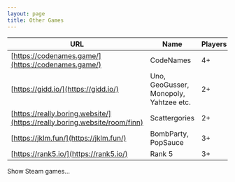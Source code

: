 ```yaml
---
layout: page
title: Other Games
---
```

| URL                                                                                     | Name                                  | Players | Notes      |
|-----------------------------------------------------------------------------------------|---------------------------------------|---------|------------|
| [https://codenames.game/](https://codenames.game/)                                      | CodeNames                             | 4+      |            |
| [https://gidd.io/](https://gidd.io/)                                                    | Uno, GeoGusser, Monopoly, Yahtzee etc.| 2+      |            |
| [https://really.boring.website/](https://really.boring.website/room/finn)               | Scattergories                         | 2+      | UNBLOCKED  |
| [https://jklm.fun/](https://jklm.fun/)                                                  | BombParty, PopSauce                   | 3+      |            |
| [https://rank5.io/](https://rank5.io/)                                                  | Rank 5                                | 3+      | UNBLOCKED  |

<a id="steamButton">Show Steam games...</a>

<div id="steamGames" style="display:none;">
    <iframe src="https://store.steampowered.com/widget/1977530/" frameborder="0" width="646" height="190"></iframe>
    <iframe src="https://store.steampowered.com/widget/2709570/" frameborder="0" width="646" height="190"></iframe>
    <iframe src="https://store.steampowered.com/widget/304930/" frameborder="0" width="646" height="190"></iframe>
</div>


<script>
document.getElementById('steamButton').addEventListener('click', () => {
  document.getElementById('steamButton').style.display = 'none';
  document.getElementById('steamGames').style.display = 'block';
});
</script>
